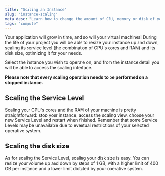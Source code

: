 ```yaml
---
title: "Scaling an Instance"
slug: "instance-scaling"
meta_desc: "Learn how to change the amount of CPU, memory or disk of your Instance. Exoscale Compute makes it very easy to scale up and down to best suit your needs"
tags: "compute"
---
```


Your application will grow in time, and so will your virtual machines! During
the life of your project you will be able to resize your instance up and down,
scaling its service level (the combination of CPU's cores and RAM) and its disk
size, optimizing it for your needs.

Select the instance you wish to operate on, and from the instance detail you
will be able to access the scaling interface.

**Please note that every scaling operation needs to be performed on a stopped
instance.**

## Scaling the Service Level
Scaling your CPU's cores and the RAM of your machine is pretty straightforward:
stop your instance, access the scaling view, choose your new Service Level and
restart when finished. Remember that some Service Levels may be unavailable due
to eventual restrictions of your selected operative system.

## Scaling the disk size
As for scaling the Service Level, scaling your disk size is easy. You can resize
your volume up and down by steps of 1 GB, with a higher limit of 400 GB per
instance and a lower limit dictated by your operative system.
